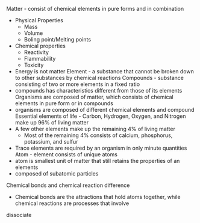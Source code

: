 Matter - consist of chemical elements in pure forms and in combination
- Physical Properties
	- Mass
	- Volume
	- Boling point/Melting points
- Chemical properties
	- Reactivity
	- Flammability
	- Toxicity
- Energy is not matter
Element - a substance that cannot be broken down to other substances by chemical reactions
Compounds - substance consisting of two or more elements in a fixed ratio
- compounds has characteristics different from those of its elements
Organisms are composed of matter, which consists of chemical elements in pure form or in compounds
- organisms are composed of different chemical elements and compound
Essential elements of life - Carbon, Hydrogen, Oxygen, and Nitrogen make up 96% of living matter
- A few other elements make up the remaining 4%  of living matter
	- Most of the remaining 4% consists of calcium, phosphorus, potassium, and sulfur
- Trace elements are required by an organism in only minute quantities
Atom - element consists of unique atoms
- atom is smallest unit of matter that still retains the properties of an elements
- composed of subatomic particles

Chemical bonds and chemical reaction difference
- Chemical bonds are the attractions that hold atoms together, while chemical reactions are processes that involve

dissociate